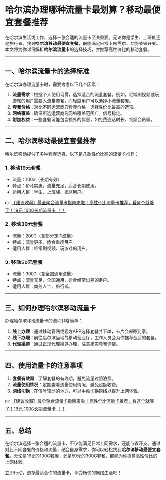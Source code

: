 # 哈尔滨办理哪种流量卡最划算？移动最便宜套餐推荐

在哈尔滨生活或工作，选择一张合适的流量卡至关重要。无论你是学生、上班族还是旅行者，找到**哈尔滨移动最便宜套餐**，既能满足日常上网需求，又能节省开支。本文将为你详细解析**哈尔滨流量卡**的选择技巧，并推荐高性价比的移动套餐。

---

## 一、哈尔滨流量卡的选择标准

在哈尔滨办理流量卡时，需要考虑以下几个因素：

1. **流量需求**：根据个人使用习惯，选择适合的流量套餐。例如，经常刷视频或玩游戏的用户需要大流量套餐，而轻度用户可以选择小流量套餐。
2. **套餐价格**：对比不同运营商的套餐价格，选择性价比最高的选项。
3. **网络覆盖**：确保所选运营商的网络覆盖范围广，信号稳定。
4. **附加权益**：一些套餐可能包含额外的优惠，如免费通话时长、视频会员等。

---

## 二、哈尔滨移动最便宜套餐推荐

哈尔滨移动提供了多种套餐选择，以下是几款性价比高的流量卡推荐：

### 1. **移动19元套餐**
   - 流量：100G（长期有效）
   - 特点：价格实惠，流量充足，适合长期使用。
   - 适用人群：学生、上班族、家庭用户。

👉 [【建议收藏】最全聚合流量卡指南来啦！高性价比流量卡推荐，看这个就够了！19元 100G长期流量卡 ！！](https://bit.ly/Liuliangka)

### 2. **移动39元套餐**
   - 流量：200G（含部分定向流量）
   - 特点：流量更多，适合重度用户。
   - 适用人群：经常刷视频、玩游戏的用户。

### 3. **移动59元套餐**
   - 流量：300G（含全国通用流量）
   - 特点：流量充足，全国通用，适合经常出差的用户。
   - 适用人群：商务人士、旅行者。

---

## 三、如何办理哈尔滨移动流量卡

办理哈尔滨移动流量卡的流程非常简单：

1. **线上办理**：通过移动官网或官方APP选择套餐并下单，卡片会邮寄到家。
2. **线下办理**：前往哈尔滨当地的移动营业厅，工作人员会为你推荐合适的套餐。
3. **代理渠道**：通过正规代理渠道办理，注意核实套餐详情。

---

## 四、使用流量卡的注意事项

1. **套餐有效期**：了解套餐的有效期，避免流量过期浪费。
2. **流量使用情况**：定期查看流量使用情况，避免超额收费。
3. **网络切换**：在信号较弱的地方，可以手动切换网络以提升上网体验。

👉 [【建议收藏】最全聚合流量卡指南来啦！高性价比流量卡推荐，看这个就够了！19元 100G长期流量卡 ！！](https://bit.ly/Liuliangka)

---

## 五、总结

在哈尔滨选择一张合适的流量卡，不仅能满足日常上网需求，还能节省开支。通过对比不同套餐的价格和流量，结合自身需求，你可以轻松找到**哈尔滨移动最便宜套餐**。无论是19元的100G套餐，还是59元的300G套餐，都能为你提供高性价比的上网体验。

立即行动，选择最适合你的流量卡，享受畅快的网络生活吧！